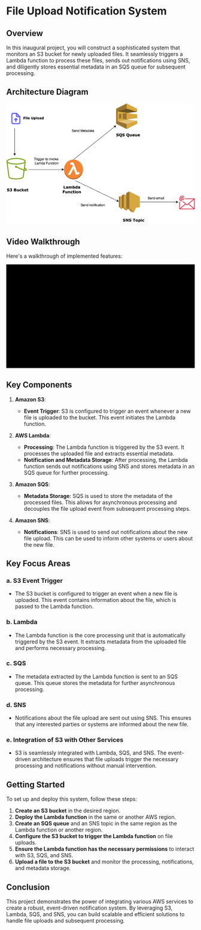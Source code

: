 # File Upload Notification System

## Overview

In this inaugural project, you will construct a sophisticated system that monitors an S3 bucket for newly uploaded files. It seamlessly triggers a Lambda function to process these files, sends out notifications using SNS, and diligently stores essential metadata in an SQS queue for subsequent processing.

## Architecture Diagram

![Notification-System Arhitecture Diagram](https://github.com/shamli1997/Notification-System/blob/main/notification-system-architecture.png)

## Video Walkthrough

Here's a walkthrough of implemented features:

<img src='https://github.com/shamli1997/Notification-System/blob/main/notification-system-demo.gif' title='Video Walkthrough' width='' alt='Video Walkthrough' />

## Key Components

1. **Amazon S3**:
   - **Event Trigger**: S3 is configured to trigger an event whenever a new file is uploaded to the bucket. This event initiates the Lambda function.

2. **AWS Lambda**:
   - **Processing**: The Lambda function is triggered by the S3 event. It processes the uploaded file and extracts essential metadata.
   - **Notification and Metadata Storage**: After processing, the Lambda function sends out notifications using SNS and stores metadata in an SQS queue for further processing.

3. **Amazon SQS**:
   - **Metadata Storage**: SQS is used to store the metadata of the processed files. This allows for asynchronous processing and decouples the file upload event from subsequent processing steps.

4. **Amazon SNS**:
   - **Notifications**: SNS is used to send out notifications about the new file upload. This can be used to inform other systems or users about the new file.

## Key Focus Areas

### a. S3 Event Trigger
   - The S3 bucket is configured to trigger an event when a new file is uploaded. This event contains information about the file, which is passed to the Lambda function.

### b. Lambda
   - The Lambda function is the core processing unit that is automatically triggered by the S3 event. It extracts metadata from the uploaded file and performs necessary processing.

### c. SQS
   - The metadata extracted by the Lambda function is sent to an SQS queue. This queue stores the metadata for further asynchronous processing.

### d. SNS
   - Notifications about the file upload are sent out using SNS. This ensures that any interested parties or systems are informed about the new file.

### e. Integration of S3 with Other Services
   - S3 is seamlessly integrated with Lambda, SQS, and SNS. The event-driven architecture ensures that file uploads trigger the necessary processing and notifications without manual intervention.

## Getting Started

To set up and deploy this system, follow these steps:

1. **Create an S3 bucket** in the desired region.
2. **Deploy the Lambda function** in the same or another AWS region.
3. **Create an SQS queue** and an SNS topic in the same region as the Lambda function or another region.
4. **Configure the S3 bucket to trigger the Lambda function** on file uploads.
5. **Ensure the Lambda function has the necessary permissions** to interact with S3, SQS, and SNS.
6. **Upload a file to the S3 bucket** and monitor the processing, notifications, and metadata storage.

## Conclusion

This project demonstrates the power of integrating various AWS services to create a robust, event-driven notification system. By leveraging S3, Lambda, SQS, and SNS, you can build scalable and efficient solutions to handle file uploads and subsequent processing.

